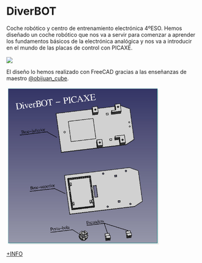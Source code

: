 # DiverBOT
Coche robótico y centro de entrenamiento electrónica 4ºESO.
Hemos diseñado un coche robótico que nos va a servir para comenzar a aprender los fundamentos básicos de la electrónica analógica y nos va a introducir en el mundo de las placas de control con PICAXE.

<img src="DiverBOTfoto.png" width="400" align="center">

El diseño lo hemos realizado con FreeCAD gracias a las enseñanzas de maestro [@obijuan_cube](https://twitter.com/Obijuan_cube).

<img src="Despiece-DiverBot-PICAXE.png" width="400" align="center">

[+INFO](https://github.com/profesoratecno/DiverBOT-PICAXE/wiki)

